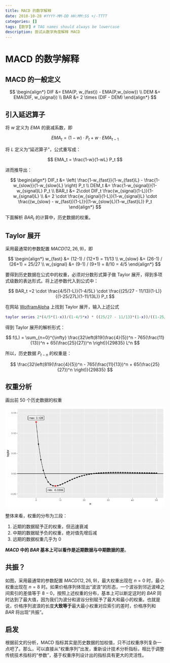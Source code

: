 ```yaml
---
title: MACD 的数学解释
date: 2018-10-28 #YYYY-MM-DD HH:MM:SS +/-TTTT
categories: []
tags: [数学] # TAG names should always be lowercase
description: 尝试从数学角度解释 MACD
---
```


# MACD 的数学解释

## MACD 的一般定义

$$
\begin{align*}
DIF &= EMA(P, w_{fast}) - EMA(P,w_{slow}) \\
DEM &= EMA(DIF, w_{signal}) \\
BAR &= 2 \times (DIF - DEM)
\end{align*}
$$

## 引入延迟算子

将 $w$ 定义为 $EMA$ 的衰减系数，即

$$
EMA_t = (1-w) \cdot P_t + w \cdot EMA_{t-1}
$$

将 $L$ 定义为“延迟算子”，公式重写成：

$$
EMA_t = \frac{1-w}{1-wL} P_t
$$

进而推导出：

$$
\begin{align*}
DIF_t &= \left( \frac{1-w_{fast}}{1-w_{fast}L} - \frac{1-w_{slow}}{1-w_{slow}L} \right) P_t \\
DEM_t &= \frac{1-w_{signal}}{1-w_{signal}L} P_t \\
BAR_t &= 2\cdot DIF_t \frac{w_{signal}(1-L)}{1-w_{signal}L} \\
&= 2 \cdot \frac{w_{signal}(1-L)}{1-w_{signal}L} \cdot \frac{(w_{slow} - w_{fast})(1-L)}{(1-w_{slow}L)(1-w_{fast}L)} P_t
\end{align*}
$$

下面解析 $BAR_t$ 的计算中，历史数据的权重。

## Taylor 展开

采用最通常的参数配置 $MACD(12,26,9)$，即

$$
\begin{align*}
w_{fast} &= (12-1) / (12+1) = 11/13 \\
w_{slow} &= (26-1) / (26+1) = 25/27 \\
w_{signal} &= (9-1) / (9+1) = 8/10 = 4/5
\end{align*}
$$

要得到历史数据在公式中的权重，必须对分数形式算子做 Taylor 展开，得到多项式级数的表达形式。将上述参数代入到公式中：

$$
BAR_t =2 \cdot \frac{4/5(1-L)}{1-4/5L} \cdot \frac{(25/27 - 11/13)(1-L)}{(1-25/27L)(1-11/13L)} P_t
$$

在网站 [WolframAlpha](https://www.wolframalpha.com/examples/mathematics/calculus-and-analysis/series-expansions/) 上找到 Taylor 展开，输入上述公式

```matlab
taylor series 2*(4/5*(1-x))/(1-4/5*x) * ((25/27 - 11/13)*(1-x))/((1-25/27*x)*(1-11/13*x))
```

得到 Taylor 展开的解析形式：

$$
f(L) = \sum_{n=0}^{\infty}
\frac{32\left(819(\frac{4}{5})^n - 765(\frac{11}{13})^n + 65(\frac{25}{27})^n \right)}{29835} L^n
$$

所以，历史数据 $P_{t-n}$ 的权重是：

$$
\frac{32\left(819(\frac{4}{5})^n - 765(\frac{11}{13})^n + 65(\frac{25}{27})^n \right)}{29835}
$$

## 权重分析

画出前 50 个历史数据的权重

![](/img/macd.png)

整体来看，权重的分布为三段：

1. 近期的数据赋予正的权重，但迅速衰减
2. 中期的数据赋予负的权重，绝对值先增后减
3. 远期的数据权重几乎为 0

**$MACD$ 中的 $BAR$ 基本上可以看作是近期数据与中期数据的差**。

## 共振？

如图，采用最通常的参数配置 $MACD(12,26,9)$，最大权重出现在 $n=0$ 时，最小权重出现在 $n=8$ 时。如果价格序列体现出“波浪”的形态，一个波谷到邻近波峰之间索引的差值等于 $8-0$，按照上述权重的分布，基本上可以断定这时的 $BAR$ 同时达到了最大值，因为我们为波分和波谷分别赋予了最大和最小的权重。也就是说，价格序列波浪的长度**大致等于**最大最小权重对应索引的差时，价格序列和 $BAR$ 将出现“共振”。

## 启发

根据前文的分析，MACD 指标其实是历史数据的加权值，只不过权重序列复杂一点吧了。那么，可以直接从“权重序列”出发，重新设计技术分析指标，相比于调整传统技术指标的“参数”，基于权重序列设计出的指标具有更大的灵活性。
